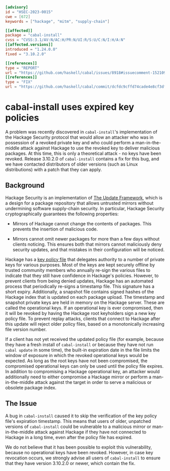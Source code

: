 ```toml
[advisory]
id = "HSEC-2023-0015"
cwe = [672]
keywords = ["hackage", "mitm", "supply-chain"]

[[affected]]
package = "cabal-install"
cvss = "CVSS:3.1/AV:N/AC:H/PR:N/UI:R/S:U/C:N/I:H/A:N"
[[affected.versions]]
introduced = "1.24.0.0"
fixed = "3.10.2.0"

[[references]]
type = "REPORT"
url = "https://github.com/haskell/cabal/issues/8918#issuecomment-1521096581"
[[references]]
type = "FIX"
url = "https://github.com/haskell/cabal/commit/dcfdc9cffd74cade4e8cf3df37c5993413ffd30f"
```

# cabal-install uses expired key policies

A problem was recently discovered in `cabal-install`'s
implementation of the Hackage Security protocol that would allow an
attacker who was in possession of a revoked private key and who
could perform a man-in-the-middle attack against Hackage to use the
revoked key to deliver malicious packages. At this time, this is
only a theoretical attack - no keys have been revoked. Release
3.10.2.0 of `cabal-install` contains a fix for this bug, and we have
contacted distributors of older versions (such as Linux
distributions) with a patch that they can apply.

## Background

Hackage Security is an implementation of [The Update Framework][],
which is a design for a package repository that allows untrusted
mirrors without undermining software supply-chain security. In
particular, Hackage Security cryptographically guarantees the
following properties:

 * Mirrors of Hackage cannot change the contents of packages. This
   prevents the insertion of malicious code.

 * Mirrors cannot omit newer packages for more than a few days
   without clients noticing. This ensures both that mirrors cannot
   maliciously deny security updates, and that mistakes in their
   configuration will be noticed.

Hackage has a [key policy file][] that delegates authority to a
number of private keys for various purposes. Most of the keys are
kept securely offline by trusted community members who annually
re-sign the various files to indicate that they still have
confidence in Hackage's policies. However, to prevent clients from
being denied updates, Hackage has an automated process that
periodically re-signs a timestamp file. This signature has a short
expiry. Additionally, a snapshot file contains signed hashes of the
Hackage index that is updated on each package upload. The timestamp
and snapshot private keys are held in memory on the Hackage server.
These are called the operational keys. If an operational key is ever
compromised, then it will be revoked by having the Hackage root
keyholders sign a new key policy file. To prevent replay attacks,
clients that connect to Hackage after this update will reject older
policy files, based on a monotonically increasing file version
number.

If a client has not yet received the updated policy file (for
example, because they have a fresh install of `cabal-install` or
because they have not run `cabal update` in some time), the built-in
expiration date in the file limits the window of exposure in which
the revoked operational keys would be expected. As long as the root
keys have not been compromised, the compromised operational keys can
only be used until the policy file expires. In addition to
compromising a Hackage operational key, an attacker would
additionally need to either compromise a Hackage mirror or perform a
man-in-the-middle attack against the target in order to serve a
malicious or obsolete package index.

[key policy file]: https://hackage.haskell.org/root.json
[The Update Framework]: https://theupdateframework.io/

## The Issue

A bug in `cabal-install` caused it to skip the verification of the
key policy file's expiration timestamp. This means that users of
older, unpatched versions of `cabal-install` could be vulnerable to
a malicious mirror or man-in-the-middle attack against Hackage if
they have not connected to Hackage in a long time, even after the
policy file has expired.

We do not believe that it has been possible to exploit this
vulnerability, because no operational keys have been revoked.
However, in case key revocation occurs, we strongly advise all users
of `cabal-install` to ensure that they have version 3.10.2.0 or
newer, which contain the fix.
